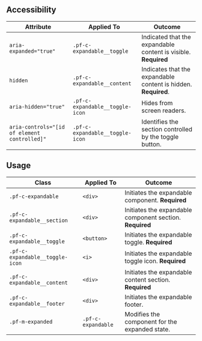## Accessibility

| Attribute | Applied To | Outcome |
| -- | -- | -- |
| `aria-expanded="true"` | `.pf-c-expandable__toggle` | Indicated that the expandable content is visible. **Required** |
| `hidden` | `.pf-c-expandable__content` | Indicates that the expandable content is hidden. **Required**. |
| `aria-hidden="true"` | `.pf-c-expandable__toggle-icon` | Hides from screen readers. |
| `aria-controls="[id of element controlled]"` | `.pf-c-expandable__toggle-icon` | Identifies the section controlled by the toggle button. |


## Usage

| Class | Applied To | Outcome |
| -- | -- | -- |
| `.pf-c-expandable` | `<div>` | Initiates the expandable component. **Required** |
| `.pf-c-expandable__section` | `<div>` | Initiates the expandable component section. **Required** |
| `.pf-c-expandable__toggle` | `<button>` | Initiates the expandable toggle. **Required** |
| `.pf-c-expandable__toggle-icon` | `<i>` | Initiates the expandable toggle icon. **Required** |
| `.pf-c-expandable__content` | `<div>` | Initiates the expandable content section. **Required** |
| `.pf-c-expandable__footer` | `<div>` | Initiates the expandable footer. |
| `.pf-m-expanded` | `.pf-c-expandable` | Modifies the component for the expanded state. |
